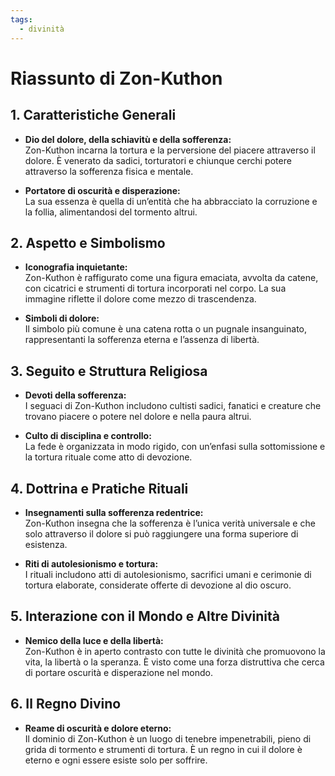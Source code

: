 ```yaml
---
tags:
  - divinità
---
```

# Riassunto di Zon-Kuthon

## 1. Caratteristiche Generali
- **Dio del dolore, della schiavitù e della sofferenza:**  
  Zon-Kuthon incarna la tortura e la perversione del piacere attraverso il dolore. È venerato da sadici, torturatori e chiunque cerchi potere attraverso la sofferenza fisica e mentale.

- **Portatore di oscurità e disperazione:**  
  La sua essenza è quella di un’entità che ha abbracciato la corruzione e la follia, alimentandosi del tormento altrui.

## 2. Aspetto e Simbolismo
- **Iconografia inquietante:**  
  Zon-Kuthon è raffigurato come una figura emaciata, avvolta da catene, con cicatrici e strumenti di tortura incorporati nel corpo. La sua immagine riflette il dolore come mezzo di trascendenza.

- **Simboli di dolore:**  
  Il simbolo più comune è una catena rotta o un pugnale insanguinato, rappresentanti la sofferenza eterna e l’assenza di libertà.

## 3. Seguito e Struttura Religiosa
- **Devoti della sofferenza:**  
  I seguaci di Zon-Kuthon includono cultisti sadici, fanatici e creature che trovano piacere o potere nel dolore e nella paura altrui.

- **Culto di disciplina e controllo:**  
  La fede è organizzata in modo rigido, con un’enfasi sulla sottomissione e la tortura rituale come atto di devozione.

## 4. Dottrina e Pratiche Rituali
- **Insegnamenti sulla sofferenza redentrice:**  
  Zon-Kuthon insegna che la sofferenza è l’unica verità universale e che solo attraverso il dolore si può raggiungere una forma superiore di esistenza.

- **Riti di autolesionismo e tortura:**  
  I rituali includono atti di autolesionismo, sacrifici umani e cerimonie di tortura elaborate, considerate offerte di devozione al dio oscuro.

## 5. Interazione con il Mondo e Altre Divinità
- **Nemico della luce e della libertà:**  
  Zon-Kuthon è in aperto contrasto con tutte le divinità che promuovono la vita, la libertà o la speranza. È visto come una forza distruttiva che cerca di portare oscurità e disperazione nel mondo.

## 6. Il Regno Divino
- **Reame di oscurità e dolore eterno:**  
  Il dominio di Zon-Kuthon è un luogo di tenebre impenetrabili, pieno di grida di tormento e strumenti di tortura. È un regno in cui il dolore è eterno e ogni essere esiste solo per soffrire.
